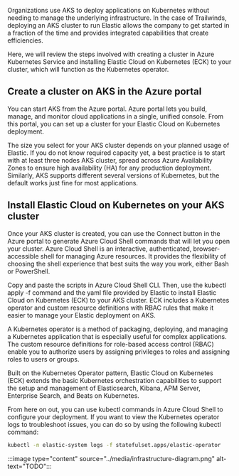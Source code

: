 Organizations use AKS to deploy applications on Kubernetes without needing to manage the underlying infrastructure. In the case of Trailwinds, deploying an AKS cluster to run Elastic allows the company to get started in a fraction of the time and provides integrated capabilities that create efficiencies.

Here, we will review the steps involved with creating a cluster in Azure Kubernetes Service and installing Elastic Cloud on Kubernetes (ECK) to your cluster, which will function as the Kubernetes operator.

## Create a cluster on AKS in the Azure portal

You can start AKS from the Azure portal. Azure portal lets you build, manage, and monitor cloud applications in a single, unified console. From this portal, you can set up a cluster for your Elastic Cloud on Kubernetes deployment.

The size you select for your AKS cluster depends on your planned usage of Elastic. If you do not know required capacity yet, a best practice is to start with at least three nodes AKS cluster, spread across Azure Availability Zones to ensure high availability (HA) for any production deployment. Similarly, AKS supports different several versions of Kubernetes, but the default works just fine for most applications. 

## Install Elastic Cloud on Kubernetes on your AKS cluster  

Once your AKS cluster is created, you can use the Connect button in the Azure portal to generate Azure Cloud Shell commands that will let you open your cluster. Azure Cloud Shell is an interactive, authenticated, browser-accessible shell for managing Azure resources. It provides the flexibility of choosing the shell experience that best suits the way you work, either Bash or PowerShell.  

Copy and paste the scripts in Azure Cloud Shell CLI. Then, use the kubectl apply -f command and the yaml file provided by Elastic to install Elastic Cloud on Kubernetes (ECK) to your AKS cluster. ECK includes a Kubernetes operator and custom resource definitions with RBAC rules that make it easier to manage your Elastic deployment on AKS.

A Kubernetes operator is a method of packaging, deploying, and managing a Kubernetes application that is especially useful for complex applications. The custom resource definitions for role-based access control (RBAC) enable you to authorize users by assigning privileges to roles and assigning roles to users or groups.

Built on the Kubernetes Operator pattern, Elastic Cloud on Kubernetes (ECK) extends the basic Kubernetes orchestration capabilities to support the setup and management of Elasticsearch, Kibana, APM Server, Enterprise Search, and Beats on Kubernetes.

From here on out, you can use kubectl commands in Azure Cloud Shell to configure your deployment. If you want to view the Kubernetes operator logs to troubleshoot issues, you can do so by using the following kubectl command:

```bash
kubectl -n elastic-system logs -f statefulset.apps/elastic-operator
```

:::image type="content" source="../media/infrastructure-diagram.png" alt-text="TODO":::
